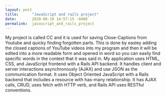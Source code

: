 ```yaml
---
layout: post
title:      "JavaScript and rails project"
date:       2020-06-10 14:57:15 -0400
permalink:  javascript_and_rails_project
---
```



My project is called CC and it is used for saving Close-Captions from Youtube and quicky finding forgotten parts. This is done by easley adding the closed captions of YouTube videos into my program and then it will be edited into a more readable form and opened in word so you can easily find specific words in the context that it was said in. My application uses HTML, CSS, and JavaScript frontend with a Rails API backend. It handles client and server interactions asynchronously (AJAX) and use JSON as the communication format. It uses Object Oriented JavaScript with a Rails backend that includes a resource with has-many relationship. It has AJAX calls, CRUD, uses fetch with HTTP verb, and Rails API uses RESTful conventions.



